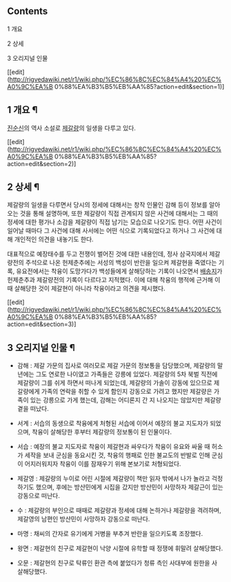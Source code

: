 ## Contents

    

1 개요

2 상세

3 오리지널 인물

[[edit](http://rigvedawiki.net/r1/wiki.php/%EC%86%8C%EC%84%A4%20%EC%A0%9C%EA%B
0%88%EA%B3%B5%EB%AA%85?action=edit&section=1)]

## 1 개요 ¶

[진순신](%EC%A7%84%EC%88%9C%EC%8B%A0.md)의 역사 소설로
[제갈량](%EC%A0%9C%EA%B0%88%EB%9F%89.md)의 일생을 다루고 있다.

[[edit](http://rigvedawiki.net/r1/wiki.php/%EC%86%8C%EC%84%A4%20%EC%A0%9C%EA%B
0%88%EA%B3%B5%EB%AA%85?action=edit&section=2)]

## 2 상세 ¶

제갈량의 일생을 다루면서 당시의 정세에 대해서는 창작 인물인 감해 등이 정보를 알아오는 것을 통해 설명하며, 또한 제갈량이 직접 관계되지
않은 사건에 대해서는 그 때의 정세에 대한 평가나 소감을 제갈량이 직접 남기는 모습으로 나오기도 한다. 어떤 사건이 일어날 때마다 그 사건에
대해 사서에는 어떤 식으로 기록되었다고 하거나 그 사건에 대해 개인적인 의견을 내놓기도 한다.

  

대표적으로 예장태수를 두고 전쟁이 벌어진 것에 대한 내용인데, 정사 삼국지에서 제갈량전의 주석으로 나온 헌제춘추에는 서성의 백성이 반란을
일으켜 제갈현을 죽였다는 기록, 유요전에서는 착융이 도망가다가 백성들에게 살해당하는 기록이 나오면서
[배송지](%EB%B0%B0%EC%86%A1%EC%A7%80.md)가 헌제춘추과 제갈량전의 기록이 다르다고 지적했다. 이에 대해 착융의
행적에 근거해 이 때 살해당한 것이 제갈현이 아니라 착융이라고 의견을 제시했다.

[[edit](http://rigvedawiki.net/r1/wiki.php/%EC%86%8C%EC%84%A4%20%EC%A0%9C%EA%B
0%88%EA%B3%B5%EB%AA%85?action=edit&section=3)]

## 3 오리지널 인물 ¶

  * 감해 : 제갈 가문의 집사로 여러모로 제갈 가문의 정보통을 담당했으며, 제갈량의 말년에는 그도 연로한 나이였고 가족들은 강릉에 있었다. 제갈량의 5차 북벌 직전에 제갈량이 그를 쉬게 하면서 떠나게 되었는데, 제갈량의 가솔이 강동에 있으므로 제갈량에게 가족의 연락을 취할 수 있게 함인지 강동으로 가려고 했지만 제갈량은 가족이 있는 강릉으로 가게 했는데, 감해는 어디론지 간 지 나오지는 않았지만 제갈량 곁을 떠났다.  

  * 서계 : 서습의 동생으로 착융에게 처형된 서습에 이어서 예장의 불교 지도자가 되었으며, 착융이 살해당한 후부터 제갈량의 정보통이 된 인물이다.  

  * 서습 : 예장의 불교 지도자로 착융이 제갈현과 싸우다가 착융이 유요와 싸울 때 허소가 세작을 보내 군심을 동요시킨 것, 착융의 행패로 인한 불교도의 반발로 인해 군심이 어지러워지자 착융이 이를 잠재우기 위해 본보기로 처형되었다.  

  * 제갈영 : 제갈량의 누이로 어린 시절에 제갈량이 책만 읽자 밖에서 나가 놀라고 걱정하기도 했으며, 후에는 방산민에게 시집을 갔지만 방산민이 사망하자 제갈근이 있는 강동으로 떠난다.  

  * 수 : 제갈량의 부인으로 때때로 제갈량과 정세에 대해 논하거나 제갈량을 격려하며, 제갈영의 남편인 방산민이 사망하자 강동으로 떠난다.  

  * 마명 : 채씨의 간자로 유기에게 거병을 부추겨 반란을 일으키도록 조장했다.  

  * 왕면 : 제갈현의 친구로 제갈현이 낙양 시절에 유학할 때 정쟁에 휘말려 살해당했다.  

  * 오문 : 제갈현의 친구로 탁류인 환관 측에 붙었다가 청류 측인 사대부에 원한을 사 살해당했다.

